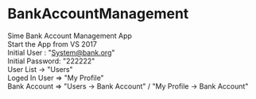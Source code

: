 # BankAccountManagement
Sime Bank Account Management App
</br>
Start the App from VS 2017
</br>
Initial User : "System@bank.org"
</br>
Initial Password: "222222"
</br>
User List -> "Users"
</br>
Loged In User => "My Profile"
</br>
Bank Account => "Users -> Bank Account" / "My Profile -> Bank Account"